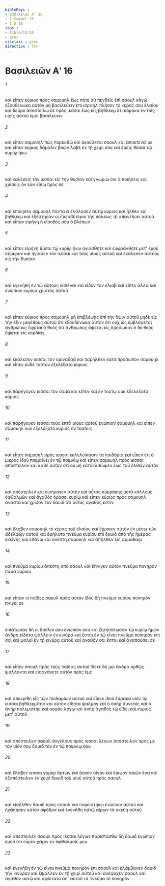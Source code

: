 ```yaml
---
bibleKeys : 
- Βασιλειῶν Αʹ 16
- 1 Samuel 16
- 1 S 16
tags : 
- Bible/1S/16
- grec
cssclass : grec
direction : ltr
---
```


# Βασιλειῶν Αʹ 16

###### 1
καὶ εἶπεν κύριος πρὸς σαμουηλ ἕως πότε σὺ πενθεῖς ἐπὶ σαουλ κἀγὼ ἐξουδένωκα αὐτὸν μὴ βασιλεύειν ἐπὶ ισραηλ πλῆσον τὸ κέρας σου ἐλαίου καὶ δεῦρο ἀποστείλω σε πρὸς ιεσσαι ἕως εἰς βηθλεεμ ὅτι ἑόρακα ἐν τοῖς υἱοῖς αὐτοῦ ἐμοὶ βασιλεύειν
###### 2
καὶ εἶπεν σαμουηλ πῶς πορευθῶ καὶ ἀκούσεται σαουλ καὶ ἀποκτενεῖ με καὶ εἶπεν κύριος δάμαλιν βοῶν λαβὲ ἐν τῇ χειρί σου καὶ ἐρεῖς θῦσαι τῷ κυρίῳ ἥκω
###### 3
καὶ καλέσεις τὸν ιεσσαι εἰς τὴν θυσίαν καὶ γνωριῶ σοι ἃ ποιήσεις καὶ χρίσεις ὃν ἐὰν εἴπω πρὸς σέ
###### 4
καὶ ἐποίησεν σαμουηλ πάντα ἃ ἐλάλησεν αὐτῷ κύριος καὶ ἦλθεν εἰς βηθλεεμ καὶ ἐξέστησαν οἱ πρεσβύτεροι τῆς πόλεως τῇ ἀπαντήσει αὐτοῦ καὶ εἶπαν εἰρήνη ἡ εἴσοδός σου ὁ βλέπων
###### 5
καὶ εἶπεν εἰρήνη θῦσαι τῷ κυρίῳ ἥκω ἁγιάσθητε καὶ εὐφράνθητε μετ' ἐμοῦ σήμερον καὶ ἡγίασεν τὸν ιεσσαι καὶ τοὺς υἱοὺς αὐτοῦ καὶ ἐκάλεσεν αὐτοὺς εἰς τὴν θυσίαν
###### 6
καὶ ἐγενήθη ἐν τῷ αὐτοὺς εἰσιέναι καὶ εἶδεν τὸν ελιαβ καὶ εἶπεν ἀλλὰ καὶ ἐνώπιον κυρίου χριστὸς αὐτοῦ
###### 7
καὶ εἶπεν κύριος πρὸς σαμουηλ μὴ ἐπιβλέψῃς ἐπὶ τὴν ὄψιν αὐτοῦ μηδὲ εἰς τὴν ἕξιν μεγέθους αὐτοῦ ὅτι ἐξουδένωκα αὐτόν ὅτι οὐχ ὡς ἐμβλέψεται ἄνθρωπος ὄψεται ὁ θεός ὅτι ἄνθρωπος ὄψεται εἰς πρόσωπον ὁ δὲ θεὸς ὄψεται εἰς καρδίαν
###### 8
καὶ ἐκάλεσεν ιεσσαι τὸν αμιναδαβ καὶ παρῆλθεν κατὰ πρόσωπον σαμουηλ καὶ εἶπεν οὐδὲ τοῦτον ἐξελέξατο κύριος
###### 9
καὶ παρήγαγεν ιεσσαι τὸν σαμα καὶ εἶπεν καὶ ἐν τούτῳ οὐκ ἐξελέξατο κύριος
###### 10
καὶ παρήγαγεν ιεσσαι τοὺς ἑπτὰ υἱοὺς αὐτοῦ ἐνώπιον σαμουηλ καὶ εἶπεν σαμουηλ οὐκ ἐξελέξατο κύριος ἐν τούτοις
###### 11
καὶ εἶπεν σαμουηλ πρὸς ιεσσαι ἐκλελοίπασιν τὰ παιδάρια καὶ εἶπεν ἔτι ὁ μικρὸς ἰδοὺ ποιμαίνει ἐν τῷ ποιμνίῳ καὶ εἶπεν σαμουηλ πρὸς ιεσσαι ἀπόστειλον καὶ λαβὲ αὐτόν ὅτι οὐ μὴ κατακλιθῶμεν ἕως τοῦ ἐλθεῖν αὐτόν
###### 12
καὶ ἀπέστειλεν καὶ εἰσήγαγεν αὐτόν καὶ οὗτος πυρράκης μετὰ κάλλους ὀφθαλμῶν καὶ ἀγαθὸς ὁράσει κυρίῳ καὶ εἶπεν κύριος πρὸς σαμουηλ ἀνάστα καὶ χρῖσον τὸν δαυιδ ὅτι οὗτος ἀγαθός ἐστιν
###### 13
καὶ ἔλαβεν σαμουηλ τὸ κέρας τοῦ ἐλαίου καὶ ἔχρισεν αὐτὸν ἐν μέσῳ τῶν ἀδελφῶν αὐτοῦ καὶ ἐφήλατο πνεῦμα κυρίου ἐπὶ δαυιδ ἀπὸ τῆς ἡμέρας ἐκείνης καὶ ἐπάνω καὶ ἀνέστη σαμουηλ καὶ ἀπῆλθεν εἰς αρμαθαιμ
###### 14
καὶ πνεῦμα κυρίου ἀπέστη ἀπὸ σαουλ καὶ ἔπνιγεν αὐτὸν πνεῦμα πονηρὸν παρὰ κυρίου
###### 15
καὶ εἶπαν οἱ παῖδες σαουλ πρὸς αὐτόν ἰδοὺ δὴ πνεῦμα κυρίου πονηρὸν πνίγει σε
###### 16
εἰπάτωσαν δὴ οἱ δοῦλοί σου ἐνώπιόν σου καὶ ζητησάτωσαν τῷ κυρίῳ ἡμῶν ἄνδρα εἰδότα ψάλλειν ἐν κινύρᾳ καὶ ἔσται ἐν τῷ εἶναι πνεῦμα πονηρὸν ἐπὶ σοὶ καὶ ψαλεῖ ἐν τῇ κινύρᾳ αὐτοῦ καὶ ἀγαθόν σοι ἔσται καὶ ἀναπαύσει σε
###### 17
καὶ εἶπεν σαουλ πρὸς τοὺς παῖδας αὐτοῦ ἴδετε δή μοι ἄνδρα ὀρθῶς ψάλλοντα καὶ εἰσαγάγετε αὐτὸν πρὸς ἐμέ
###### 18
καὶ ἀπεκρίθη εἷς τῶν παιδαρίων αὐτοῦ καὶ εἶπεν ἰδοὺ ἑόρακα υἱὸν τῷ ιεσσαι βηθλεεμίτην καὶ αὐτὸν εἰδότα ψαλμόν καὶ ὁ ἀνὴρ συνετός καὶ ὁ ἀνὴρ πολεμιστὴς καὶ σοφὸς λόγῳ καὶ ἀνὴρ ἀγαθὸς τῷ εἴδει καὶ κύριος μετ' αὐτοῦ
###### 19
καὶ ἀπέστειλεν σαουλ ἀγγέλους πρὸς ιεσσαι λέγων ἀπόστειλον πρός με τὸν υἱόν σου δαυιδ τὸν ἐν τῷ ποιμνίῳ σου
###### 20
καὶ ἔλαβεν ιεσσαι γομορ ἄρτων καὶ ἀσκὸν οἴνου καὶ ἔριφον αἰγῶν ἕνα καὶ ἐξαπέστειλεν ἐν χειρὶ δαυιδ τοῦ υἱοῦ αὐτοῦ πρὸς σαουλ
###### 21
καὶ εἰσῆλθεν δαυιδ πρὸς σαουλ καὶ παρειστήκει ἐνώπιον αὐτοῦ καὶ ἠγάπησεν αὐτὸν σφόδρα καὶ ἐγενήθη αὐτῷ αἴρων τὰ σκεύη αὐτοῦ
###### 22
καὶ ἀπέστειλεν σαουλ πρὸς ιεσσαι λέγων παριστάσθω δὴ δαυιδ ἐνώπιον ἐμοῦ ὅτι εὗρεν χάριν ἐν ὀφθαλμοῖς μου
###### 23
καὶ ἐγενήθη ἐν τῷ εἶναι πνεῦμα πονηρὸν ἐπὶ σαουλ καὶ ἐλάμβανεν δαυιδ τὴν κινύραν καὶ ἔψαλλεν ἐν τῇ χειρὶ αὐτοῦ καὶ ἀνέψυχεν σαουλ καὶ ἀγαθὸν αὐτῷ καὶ ἀφίστατο ἀπ' αὐτοῦ τὸ πνεῦμα τὸ πονηρόν
